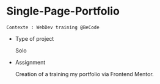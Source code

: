 # Single-Page-Portfolio
    Contexte : WebDev training @BeCode

* Type of project

    Solo

* Assignment

    Creation of a training my portfolio via Frontend Mentor.

